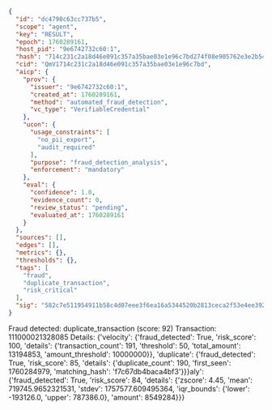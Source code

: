 ```json
{
  "id": "dc4790c63cc737b5",
  "scope": "agent",
  "key": "RESULT",
  "epoch": 1760289161,
  "host_pid": "9e6742732c60:1",
  "hash": "714c231c2a18d46e091c357a35bae03e1e96c7bd274f08e905762e3e2b54ceb8",
  "cid": "QmV1714c231c2a18d46e091c357a35bae03e1e96c7bd",
  "aicp": {
    "prov": {
      "issuer": "9e6742732c60:1",
      "created_at": 1760289161,
      "method": "automated_fraud_detection",
      "vc_type": "VerifiableCredential"
    },
    "ucon": {
      "usage_constraints": [
        "no_pii_export",
        "audit_required"
      ],
      "purpose": "fraud_detection_analysis",
      "enforcement": "mandatory"
    },
    "eval": {
      "confidence": 1.0,
      "evidence_count": 0,
      "review_status": "pending",
      "evaluated_at": 1760289161
    }
  },
  "sources": [],
  "edges": [],
  "metrics": {},
  "thresholds": {},
  "tags": [
    "fraud",
    "duplicate_transaction",
    "risk_critical"
  ],
  "sig": "582c7e511954911b58c4d07eee3f6ea16a5344520b2813ceca2f53e4ee39222e"
}
```

Fraud detected: duplicate_transaction (score: 92)
Transaction: 111000021328085
Details: {'velocity': {'fraud_detected': True, 'risk_score': 100, 'details': {'transaction_count': 191, 'threshold': 50, 'total_amount': 13194853, 'amount_threshold': 10000000}}, 'duplicate': {'fraud_detected': True, 'risk_score': 85, 'details': {'duplicate_count': 190, 'first_seen': 1760284979, 'matching_hash': 'f7c67db4baca4bf3'}}}aly': {'fraud_detected': True, 'risk_score': 84, 'details': {'zscore': 4.45, 'mean': 719745.9652321531, 'stdev': 1757577.609495364, 'iqr_bounds': {'lower': -193126.0, 'upper': 787386.0}, 'amount': 8549284}}}